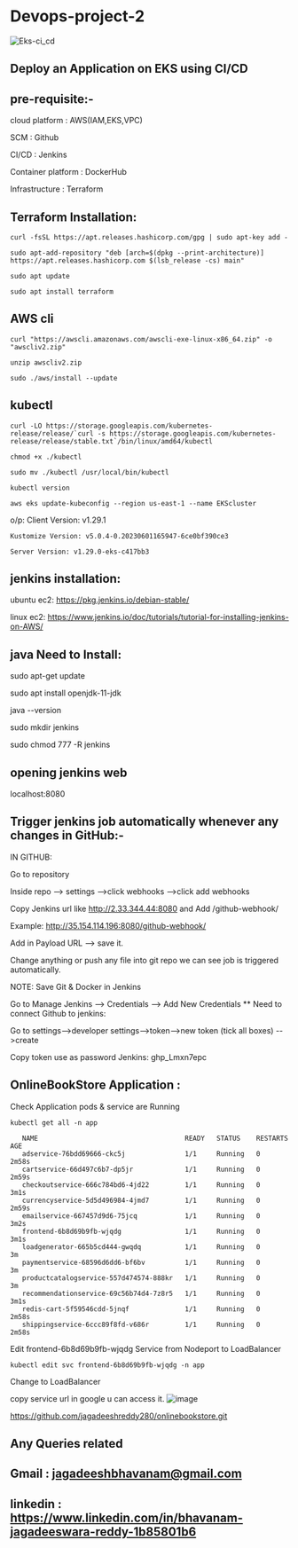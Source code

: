 # Devops-project-2

![Eks-ci_cd](https://github.com/jagadeeshreddy280/Devops-project-2/assets/116871383/c1b96445-284a-4938-bfd2-c431c1c5d710)


Deploy an Application on EKS using CI/CD
---

pre-requisite:-
---
cloud platform : AWS(IAM,EKS,VPC)

SCM : Github

CI/CD : Jenkins

Container platform : DockerHub

Infrastructure : Terraform

Terraform Installation:
---
```
curl -fsSL https://apt.releases.hashicorp.com/gpg | sudo apt-key add -
```
```
sudo apt-add-repository "deb [arch=$(dpkg --print-architecture)] https://apt.releases.hashicorp.com $(lsb_release -cs) main"
```
```
sudo apt update
```
```
sudo apt install terraform
```
AWS cli
---
```
curl "https://awscli.amazonaws.com/awscli-exe-linux-x86_64.zip" -o "awscliv2.zip"
```
```
unzip awscliv2.zip
```
```
sudo ./aws/install --update
```
kubectl 
---
```
curl -LO https://storage.googleapis.com/kubernetes-release/release/`curl -s https://storage.googleapis.com/kubernetes-release/release/stable.txt`/bin/linux/amd64/kubectl
```
```
chmod +x ./kubectl
```
```
sudo mv ./kubectl /usr/local/bin/kubectl
```
```
kubectl version
```
```
aws eks update-kubeconfig --region us-east-1 --name EKScluster
```

o/p:
    Client Version: v1.29.1

    Kustomize Version: v5.0.4-0.20230601165947-6ce0bf390ce3
    
    Server Version: v1.29.0-eks-c417bb3
    
jenkins installation:
---
ubuntu ec2: https://pkg.jenkins.io/debian-stable/

linux ec2: https://www.jenkins.io/doc/tutorials/tutorial-for-installing-jenkins-on-AWS/

java Need to Install:
---
sudo apt-get update

sudo apt install openjdk-11-jdk

java --version

sudo mkdir jenkins

sudo chmod 777 -R jenkins

opening jenkins web
---
localhost:8080

Trigger jenkins job automatically whenever any changes in GitHub:-
---
IN GITHUB:

Go to repository

Inside repo --> settings -->click webhooks -->click add webhooks

Copy Jenkins url like http://2.33.344.44:8080 and Add /github-webhook/

Example: http://35.154.114.196:8080/github-webhook/

Add in Payload URL --> save it.

Change anything or push any file into git repo we can see job is triggered automatically.

NOTE: Save Git & Docker  in Jenkins

Go to Manage Jenkins --> Credentials --> Add New Credentials ** Need to connect Github to jenkins:

Go to settings-->developer settings-->token-->new token (tick all boxes) -->create

Copy token use as password Jenkins: ghp_Lmxn7epc


OnlineBookStore Application :
---
Check Application pods & service are Running
```
kubectl get all -n app
```
```
   NAME                                     READY   STATUS    RESTARTS   AGE
   adservice-76bdd69666-ckc5j               1/1     Running   0          2m58s
   cartservice-66d497c6b7-dp5jr             1/1     Running   0          2m59s
   checkoutservice-666c784bd6-4jd22         1/1     Running   0          3m1s
   currencyservice-5d5d496984-4jmd7         1/1     Running   0          2m59s
   emailservice-667457d9d6-75jcq            1/1     Running   0          3m2s
   frontend-6b8d69b9fb-wjqdg                1/1     Running   0          3m1s
   loadgenerator-665b5cd444-gwqdq           1/1     Running   0          3m
   paymentservice-68596d6dd6-bf6bv          1/1     Running   0          3m
   productcatalogservice-557d474574-888kr   1/1     Running   0          3m
   recommendationservice-69c56b74d4-7z8r5   1/1     Running   0          3m1s
   redis-cart-5f59546cdd-5jnqf              1/1     Running   0          2m58s
   shippingservice-6ccc89f8fd-v686r         1/1     Running   0          2m58s
   ```
Edit frontend-6b8d69b9fb-wjqdg Service from Nodeport to LoadBalancer
 ```
kubectl edit svc frontend-6b8d69b9fb-wjqdg -n app
```
Change to LoadBalancer

copy service url in google u can access it.
![image](https://github.com/jagadeeshreddy280/Observability-setup/assets/116871383/457685e9-b172-4806-8f8e-aa79fb785c01)


https://github.com/jagadeeshreddy280/onlinebookstore.git


Any Queries related
---
Gmail : jagadeeshbhavanam@gmail.com
---
linkedin : https://www.linkedin.com/in/bhavanam-jagadeeswara-reddy-1b85801b6
---
